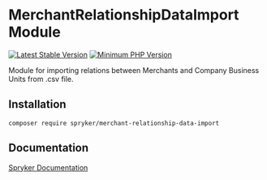 # MerchantRelationshipDataImport Module
[![Latest Stable Version](https://poser.pugx.org/spryker/merchant-relationship-data-import/v/stable.svg)](https://packagist.org/packages/spryker/merchant-relationship-data-import)
[![Minimum PHP Version](https://img.shields.io/badge/php-%3E%3D%208.1-8892BF.svg)](https://php.net/)

Module for importing relations between Merchants and Company Business Units from .csv file.

## Installation

```
composer require spryker/merchant-relationship-data-import
```

## Documentation

[Spryker Documentation](https://docs.spryker.com)

